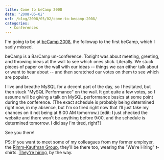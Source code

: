 ```yaml
---
title: Come to beCamp 2008
date: "2008-05-02"
url: /blog/2008/05/02/come-to-becamp-2008/
categories:
  - Conferences
---
```

I'm going to be at [beCamp 2008](http://barcamp.org/beCamp2008), the followup to the first beCamp, which I sadly missed.

beCamp is a BarCamp un-conference. Tonight was about meeting, greeting, and throwing ideas at the wall to see which ones stick. Literally. We stuck pieces of paper on the wall with our ideas -- things we can either talk about or want to hear about -- and then scratched our votes on them to see which are popular.

I live and breathe MySQL for a decent part of the day, so I hesitated, but then stuck "MySQL Performance" on the wall. It got quite a few votes, so I assume will be giving a talk on MySQL performance basics at some point during the conference. (The exact schedule is probably being determined right now, in my absence, but I'm so tired right now that I'll just take my chances on it not being at 8:00 AM tomorrow.) [edit: I just checked the website and there won't be anything before 9:00, and the schedule is determined tomorrow. I did say I'm tired, right?]

See you there!

PS: if you want to meet some of my colleagues from my former employer, the [Rimm-Kaufman Group](http://www.rimmkaufman.com/), they'll be there too, wearing the "We're Hiring" t-shirts. [They're hiring](http://www.rkgjobs.com/), by the way.


